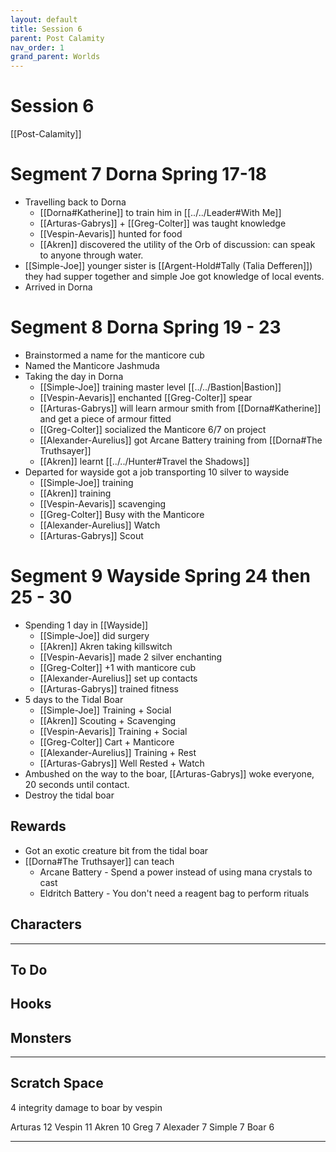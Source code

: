 ```yaml
---
layout: default
title: Session 6
parent: Post Calamity
nav_order: 1
grand_parent: Worlds
---
```

# Session 6
[[Post-Calamity]]

# Segment 7 Dorna Spring 17-18
* Travelling back to Dorna
	* [[Dorna#Katherine]] to train him in [[../../Leader#With Me]]
	* [[Arturas-Gabrys]] + [[Greg-Colter]] was taught knowledge
	* [[Vespin-Aevaris]] hunted for food
	* [[Akren]] discovered the utility of the Orb of discussion: can speak to anyone through water.
* [[Simple-Joe]] younger sister is [[Argent-Hold#Tally (Talia Defferen]]) they had supper together and simple Joe got knowledge of local events.
* Arrived in Dorna

# Segment 8 Dorna Spring 19 - 23
* Brainstormed a name for the manticore cub
* Named the Manticore Jashmuda
* Taking the day in Dorna
	* [[Simple-Joe]] training master level [[../../Bastion|Bastion]]
	* [[Vespin-Aevaris]] enchanted [[Greg-Colter]] spear
	* [[Arturas-Gabrys]] will learn armour smith from [[Dorna#Katherine]] and get a piece of armour fitted
	* [[Greg-Colter]] socialized the Manticore 6/7 on project
	* [[Alexander-Aurelius]] got Arcane Battery training from [[Dorna#The Truthsayer]]
	* [[Akren]] learnt [[../../Hunter#Travel the Shadows]]
* Departed for wayside got a job transporting 10 silver to wayside
	* [[Simple-Joe]] training
	* [[Akren]] training
	* [[Vespin-Aevaris]] scavenging
	* [[Greg-Colter]] Busy with the Manticore
	* [[Alexander-Aurelius]] Watch
	* [[Arturas-Gabrys]] Scout

# Segment 9 Wayside Spring 24 then 25 - 30
* Spending 1 day in [[Wayside]]
	* [[Simple-Joe]] did surgery
	* [[Akren]] Akren taking killswitch
	* [[Vespin-Aevaris]] made 2 silver enchanting
	* [[Greg-Colter]] +1 with manticore cub
	* [[Alexander-Aurelius]] set up contacts
	* [[Arturas-Gabrys]] trained fitness
* 5 days to the Tidal Boar
	* [[Simple-Joe]] Training + Social
	* [[Akren]] Scouting + Scavenging
	* [[Vespin-Aevaris]] Training + Social
	* [[Greg-Colter]] Cart + Manticore
	* [[Alexander-Aurelius]] Training + Rest
	* [[Arturas-Gabrys]] Well Rested + Watch
* Ambushed on the way to the boar, [[Arturas-Gabrys]] woke everyone, 20 seconds until contact.
* Destroy the tidal boar




## Rewards
* Got an exotic creature bit from the tidal boar
* [[Dorna#The Truthsayer]] can teach
	* Arcane Battery - Spend a power instead of using mana crystals to cast
	* Eldritch Battery - You don't need a reagent bag to perform rituals

## Characters
 ---

## To Do

## Hooks


## Monsters




---

## Scratch Space

4 integrity damage to boar by vespin

Arturas 12
Vespin 11
Akren 10
Greg 7
Alexader 7
Simple 7
Boar 6







---
